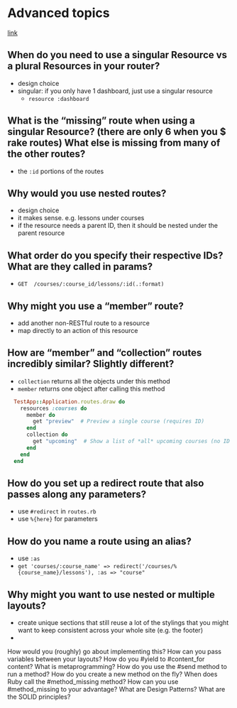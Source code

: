 # Advanced topics

[link](https://www.theodinproject.com/paths/full-stack-ruby-on-rails/courses/ruby-on-rails/lessons/advanced-topics)


## When do you need to use a singular Resource vs a plural Resources in your router?
- design choice
- singular: if you only have 1 dashboard, just use a singular resource
    - `resource :dashboard`
 

## What is the “missing” route when using a singular Resource? (there are only 6 when you $ rake routes) What else is missing from many of the other routes?
- the `:id` portions of the routes

## Why would you use nested routes?
- design choice
- it makes sense. e.g. lessons under courses
- if the resource needs a parent ID, then it should be nested under the parent resource
    
## What order do you specify their respective IDs? What are they called in params?
- `GET  /courses/:course_id/lessons/:id(.:format)`

    
## Why might you use a “member” route?
- add another non-RESTful route to a resource
- map directly to an action of this resource

## How are “member” and “collection” routes incredibly similar? Slightly different?
-  `collection` returns all the objects under this method
- `member` returns one object after calling this method
    
```ruby
  TestApp::Application.routes.draw do
    resources :courses do
      member do
        get "preview"  # Preview a single course (requires ID)
      end
      collection do
        get "upcoming"  # Show a list of *all* upcoming courses (no ID needed)
      end
    end
  end
```

## How do you set up a redirect route that also passes along any parameters?
- use `#redirect` in `routes.rb`
- use `%{here}` for parameters


## How do you name a route using an alias?
- use `:as`
- `get 'courses/:course_name' => redirect('/courses/%{course_name}/lessons'), :as => "course"`

## Why might you want to use nested or multiple layouts?
- create unique sections that still reuse a lot of the stylings that you might want to keep consistent across your whole site (e.g. the footer)
- 

How would you (roughly) go about implementing this?
How can you pass variables between your layouts?
How do you #yield to #content_for content?
What is metaprogramming?
How do you use the #send method to run a method?
How do you create a new method on the fly?
When does Ruby call the #method_missing method?
How can you use #method_missing to your advantage?
What are Design Patterns?
What are the SOLID principles?
